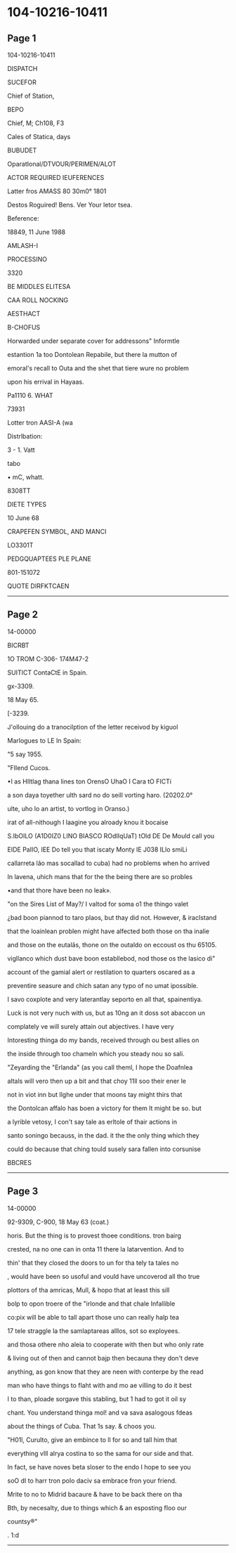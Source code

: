# 104-10216-10411

## Page 1

104-10216-10411

DISPATCH

SUCEFOR

Chief of Station,

BEPO

Chief, M; Ch108, F3

Cales of Statica, days

BUBUDET

OparatIonal/DTVOUR/PERIMEN/ALOT

ACTOR REQUIRED IEUFERENCES

Latter fros AMASS 80 30m0° 1801

Destos Roguired! Bens. Ver Your letor tsea.

Beference:

18849, 11 June 1988

AMLASH-I

PROCESSINO

3320

BE MIDDLES ELITESA

CAA ROLL NOCKING

AESTHACT

B-CHOFUS

Horwarded under separate cover for addressons" Informtle

estantion 1a too Dontolean Repabile, but there la mutton of

emoral's recall to Outa and the shet that tiere wure no problem

upon his errival in Hayaas.

Pa1110 6. WHAT

73931

Lotter tron AASI-A (wa

Distrlbation:

3 - 1. Vatt

tabo

• mC, whatt.

8308TT

DIETE TYPES

10 June 68

CRAPEFEN SYMBOL, AND MANCI

LO3301T

PEDGQUAPTEES PLE PLANE

801-151072

QUOTE DIRFKTCAEN

---

## Page 2

14-00000

BICRBT

1O TROM C-306- 174M47-2

SUITICT ContaCtE in Spain.

gx-3309.

18 May 65.

[-3239.

J'ollouing do a tranocilption of the letter receivod by kiguol

Marlogues to LE In Spain:

"5 say 1955.

"FIlend Cucos.

•I as HIltlag thana lines ton OrensO UhaO I Cara tO FICTi

a son daya toyether ulth sard no do seill vorting haro. (20202.0°

ulte, uho lo an artist, to vortlog in Oranso.)

irat of all-nithough I laagine you alroady knou it bocaise

S.IbOILO (A1D0IZ0 LINO BIASCO ROdIIqUaT) tOld DE De Mould call you

EIDE PaIIO, lEE Do tell you that iscaty Monty lE J038 ILlo smiLi

callarreta lão mas socallad to cuba) had no problems when ho arrived

In lavena, uhich mans that for the the being there are so probles

•and that thore have been no leak».

"on the Sires List of May?/ I valtod for soma o1 the thingo valet

¿bad boon piannod to taro plaos, but thay did not. However, & iracIstand

that the loainlean problen might have alfected both those on tha inalie

and those on the eutalãs, thone on the outaldo on eccoust os thu 65105.

vigllanco which dust bave boon establlebod, nod those os the lasico di"

account of the gamial alert or restilation to quarters oscared as a

preventire seasure and chich satan any typo of no umat ipossible.

I savo coxplote and very laterantlay seporto en all that, spainentiya.

Luck is not very nuch with us, but as 10ng an it doss sot abaccon un

complately ve will surely attain out abjectives. I have very

Intoresting thinga do my bands, received through ou best allies on

the inside through too chameln which you steady nou so sali.

"Zeyarding the "Erlanda" (as you call theml, I hope the Doafnlea

altals will vero then up a bit and that choy 11ll soo their ener le

not in viot inn but Ilghe under that moons tay might thirs that

the Dontolcan affalo has boen a victory for them lt might be so. but

a lyrible vetosy, I con't say tale as erltole of thair actions in

santo soningo becauss, in the dad. it the the only thing which they

could do because that ching tould susely sara fallen into corsunise

BBCRES

---

## Page 3

14-00000

92-9309, C-900, 18 May 63 (coat.)

horis. But the thing is to provest thoee conditions. tron bairg

crested, na no one can in onta 11 there la latarvention. And to

thin' that they closed the doors to un for tha tely ta tales no

, would have been so usoful and vould have uncoverod all tho true

plottors of tha amricas, Mull, & hopo that at least this sill

bolp to opon troere of the "irlonde and that chale Infallible

co:pix will be able to tall apart those uno can really halp tea

17 tele straggle la the samlaptareas alllos, sot so exployees.

and thosa othere nho aleia to cooperate with then but who only rate

& living out of then and cannot bajp then becauna they don't deve

anything, as gon know that they are neen with conterpe by the read

man who have things to flaht with and mo ae villing to do it best

I to than, ploade sorgave this stabling, but 1 had to got it oil sy

chant. You understand thinga mol! and va sava asalogous fdeas

about the things of Cuba. That 1s say. & choos you.

"H01l, Curulto, give an embince to ll for so and tall him that

everything vIll alrya costina to so the sama for our side and that.

In fact, se have noves beta sloser to the endo I hope to see you

soO dI to harr tron polo daciv sa embrace fron your friend.

Mrite to no to Midrid bacaure & have to be back there on tha

Bth, by necesalty, due to things which & an esposting fIoo our

countsy®"

. 1:d

---

